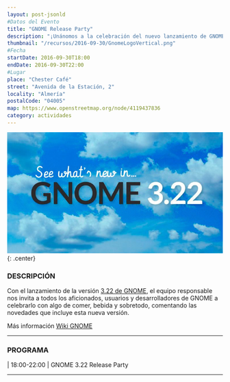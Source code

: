 ```yaml
---
layout: post-jsonld
#Datos del Evento
title: "GNOME Release Party"
description: "¡Unánomos a la celebración del nuevo lanzamiento de GNOME!"
thumbnail: "/recursos/2016-09-30/GnomeLogoVertical.png"
#Fecha
startDate: 2016-09-30T18:00
endDate: 2016-09-30T22:00
#Lugar
place: "Chester Café"
street: "Avenida de la Estación, 2"
locality: "Almería"
postalCode: "04005"
map: https://www.openstreetmap.org/node/4119437836
category: actividades
---
```


![See What's New in GNOME 3.22](/recursos/2016-09-30/gnome-3.22.jpg){: .center}


### DESCRIPCIÓN

Con el lanzamiento de la versión [3.22 de GNOME](https://www.gnome.org/news/2016/09/gnome-3-22-released-the-future-is-now/), el equipo responsable nos invita a todos los
aficionados, usuarios y desarrolladores de GNOME a celebrarlo con algo de comer, bebida y sobretodo,
comentando las novedades que incluye esta nueva versión.

Más información [Wiki GNOME](https://wiki.gnome.org/Events/ReleaseParties/ThreePointTwentytwo)

---

### PROGRAMA

| 18:00-22:00 | GNOME 3.22 Release Party

---
